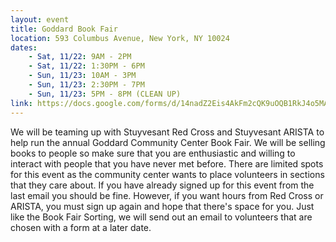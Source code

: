 ```yaml
---
layout: event
title: Goddard Book Fair
location: 593 Columbus Avenue, New York, NY 10024
dates:
    - Sat, 11/22: 9AM - 2PM
    - Sat, 11/22: 1:30PM - 6PM
    - Sun, 11/23: 10AM - 3PM
    - Sun, 11/23: 2:30PM - 7PM
    - Sun, 11/23: 5PM - 8PM (CLEAN UP)
link: https://docs.google.com/forms/d/14nadZ2Eis4AkFm2cQK9uOQB1RkJ4o5MAOTd4bNGLf8U/viewform
---
```

We will be teaming up with Stuyvesant Red Cross and Stuyvesant ARISTA to help run the annual Goddard Community Center Book Fair. We will be selling books to people so make sure that you are enthusiastic and willing to interact with people that you have never met before. There are limited spots for this event as the community center wants to place volunteers in sections that they care about. If you have already signed up for this event from the last email you should be fine. However, if you want hours from Red Cross or ARISTA, you must sign up again and hope that there's space for you. Just like the Book Fair Sorting, we will send out an email to volunteers that are chosen with a form at a later date.